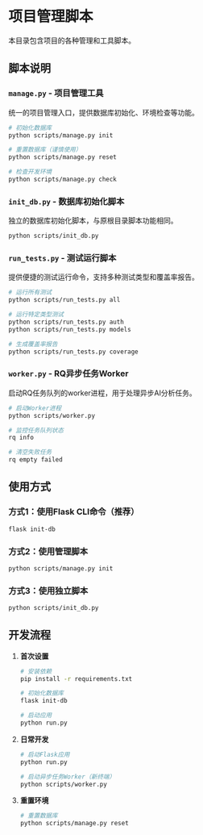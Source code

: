 # 项目管理脚本

本目录包含项目的各种管理和工具脚本。

## 脚本说明

### `manage.py` - 项目管理工具
统一的项目管理入口，提供数据库初始化、环境检查等功能。

```bash
# 初始化数据库
python scripts/manage.py init

# 重置数据库（谨慎使用）
python scripts/manage.py reset

# 检查开发环境
python scripts/manage.py check
```

### `init_db.py` - 数据库初始化脚本
独立的数据库初始化脚本，与原根目录脚本功能相同。

```bash
python scripts/init_db.py
```

### `run_tests.py` - 测试运行脚本
提供便捷的测试运行命令，支持多种测试类型和覆盖率报告。

```bash
# 运行所有测试
python scripts/run_tests.py all

# 运行特定类型测试
python scripts/run_tests.py auth
python scripts/run_tests.py models

# 生成覆盖率报告
python scripts/run_tests.py coverage
```

### `worker.py` - RQ异步任务Worker
启动RQ任务队列的worker进程，用于处理异步AI分析任务。

```bash
# 启动Worker进程
python scripts/worker.py

# 监控任务队列状态
rq info

# 清空失败任务
rq empty failed
```

## 使用方式

### 方式1：使用Flask CLI命令（推荐）
```bash
flask init-db
```

### 方式2：使用管理脚本
```bash
python scripts/manage.py init
```

### 方式3：使用独立脚本
```bash
python scripts/init_db.py
```

## 开发流程

1. **首次设置**
   ```bash
   # 安装依赖
   pip install -r requirements.txt
   
   # 初始化数据库
   flask init-db
   
   # 启动应用
   python run.py
   ```

2. **日常开发**
   ```bash
   # 启动Flask应用
   python run.py

   # 启动异步任务Worker（新终端）
   python scripts/worker.py
   ```

3. **重置环境**
   ```bash
   # 重置数据库
   python scripts/manage.py reset
   ```
